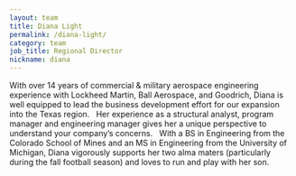 ```yaml
---
layout: team
title: Diana Light
permalink: /diana-light/
category: team
job_title: Regional Director
nickname: diana
---
```


With over 14 years of commercial & military aerospace engineering experience with Lockheed Martin, Ball Aerospace, and Goodrich, Diana is well equipped to lead the business development effort for our expansion into the Texas region.   Her experience as a structural analyst, program manager and engineering manager gives her a unique perspective to understand your company’s concerns.   With a BS in Engineering from the Colorado School of Mines and an MS in Engineering from the University of Michigan, Diana vigorously supports her two alma maters (particularly during the fall football season) and loves to run and play with her son.
